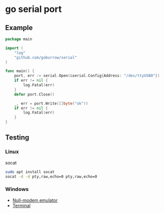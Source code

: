 # go serial port
## Example
```go
package main

import (
	"log"
	"github.com/goburrow/serial"
)

func main() {
	port, err := serial.Open(&serial.Config{Address: "/dev/ttyUSB0"})
	if err != nil {
		log.Fatal(err)
	}
	defer port.Close()

	_, err = port.Write([]byte("ok"))
	if err != nil {
		log.Fatal(err)
	}
}
```
## Testing

### Linux
socat
```sh
sudo apt install socat
socat -d -d pty,raw,echo=0 pty,raw,echo=0
```
### Windows
- [Null-modem emulator](http://com0com.sourceforge.net/)
- [Terminal](https://sites.google.com/site/terminalbpp/)
